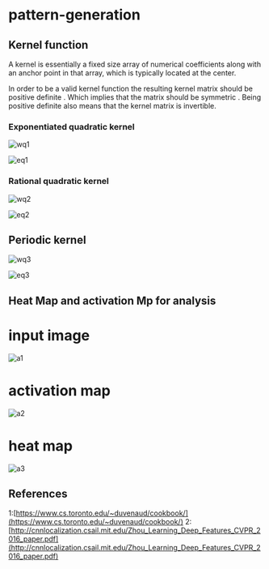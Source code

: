 # pattern-generation

## Kernel function
A kernel is essentially a fixed size array of numerical coefficients along with an anchor point in that array, which is typically located at the center.

In order to be a valid kernel function the resulting kernel matrix should be positive definite . Which implies that the matrix should be symmetric . Being positive definite also means that the kernel matrix is invertible.

### Exponentiated quadratic kernel
![wq1](https://github.com/ashleetiw/pattern-generation/blob/master/eq1.png)

![eq1](https://github.com/ashleetiw/pattern-generation/blob/master/f1.png)

### Rational quadratic kernel
![wq2](https://github.com/ashleetiw/pattern-generation/blob/master/eq2.png)

![eq2](https://github.com/ashleetiw/pattern-generation/blob/master/f2.png)

## Periodic kernel
![wq3](https://github.com/ashleetiw/pattern-generation/blob/master/eq3.png)

![eq3](https://github.com/ashleetiw/pattern-generation/blob/master/f3.png)


## Heat Map and activation Mp for analysis 
# input image 
![a1](https://github.com/ashleetiw/pattern-generation/blob/master/f3.png)
# activation map
![a2](https://github.com/ashleetiw/pattern-generation/blob/master/act3.png)
# heat map
![a3](https://github.com/ashleetiw/pattern-generation/blob/master/act2.png)

## References
1:[https://www.cs.toronto.edu/~duvenaud/cookbook/](https://www.cs.toronto.edu/~duvenaud/cookbook/)
2:[http://cnnlocalization.csail.mit.edu/Zhou_Learning_Deep_Features_CVPR_2016_paper.pdf](http://cnnlocalization.csail.mit.edu/Zhou_Learning_Deep_Features_CVPR_2016_paper.pdf)